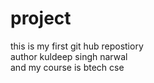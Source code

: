 # project
this is my first git hub repostiory
<br>
author kuldeep singh narwal
<br>
and my course is btech cse
